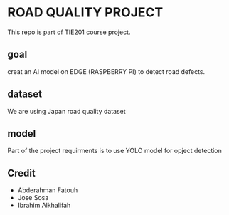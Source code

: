# ROAD QUALITY PROJECT
This repo is part of TIE201 course project.
## goal
creat an AI model on EDGE (RASPBERRY PI) to detect road defects.

## dataset
We are using Japan road quality dataset

## model
Part of the project requirments is to use YOLO model for opject detection

## Credit
- Abderahman Fatouh
- Jose Sosa 
- Ibrahim Alkhalifah
